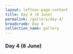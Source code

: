 ```yaml
---
layout: leftnav-page-content
title: Day 4 (8 June)
permalink: /gallery/day-4/
breadcrumb: Day 4
collection_name: gallery
---
```


### **Day 4 (8 June)**
